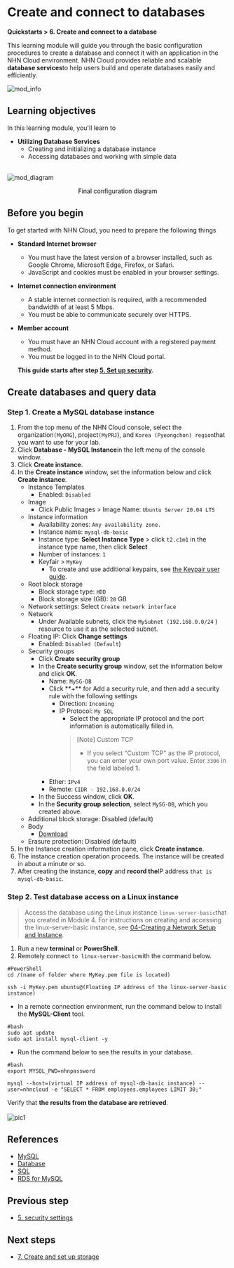# Create and connect to databases
**Quickstarts > 6. Create and connect to a database**

This learning module will guide you through the basic configuration procedures to create a database and connect it with an application in the NHN Cloud environment. NHN Cloud provides reliable and scalable **database services**to help users build and operate databases easily and efficiently.

![mod_info](https://kr1-api-object-storage.nhncloudservice.com/v1/AUTH_2acdfabf4efe4efc8a04c00b348110c9/cdn_origin/prod_cloud_quickstarts/module_info/%EB%8D%B0%EC%9D%B4%ED%84%B0%EB%B2%A0%EC%9D%B4%EC%8A%A4%20%EC%83%9D%EC%84%B1%20%EB%B0%8F%20%EC%97%B0%EA%B2%B0.png)
## Learning objectives

In this learning module, you'll learn to

* **Utilizing Database Services**
    * Creating and initializing a database instance
    * Accessing databases and working with simple data
<br></br>

![mod_diagram](https://kr1-api-object-storage.nhncloudservice.com/v1/AUTH_2acdfabf4efe4efc8a04c00b348110c9/cdn_origin/prod_cloud_quickstarts/%EB%AA%A8%EB%93%88%206.%20%EB%8D%B0%EC%9D%B4%ED%84%B0%EB%B2%A0%EC%9D%B4%EC%8A%A4%20%EC%83%9D%EC%84%B1%20%EB%B0%8F%20%EC%97%B0%EA%B2%B0.png)

<p style="text-align: center; color: black;">Final configuration diagram</p>

## Before you begin

To get started with NHN Cloud, you need to prepare the following things

* **Standard Internet browser**
    * You must have the latest version of a browser installed, such as Google Chrome, Microsoft Edge, Firefox, or Safari.
    * JavaScript and cookies must be enabled in your browser settings.
* **Internet connection environment**
    * A stable internet connection is required, with a recommended bandwidth of at least 5 Mbps.
    * You must be able to communicate securely over HTTPS.
* **Member account**
    * You must have an NHN Cloud account with a registered payment method.
    * You must be logged in to the NHN Cloud portal.

    **This guide starts after step [5. Set up security](https://docs.alpha-nhncloud.com/ko/quickstarts/ko/configure-security/).**

## Create databases and query data

### Step 1. Create a MySQL database instance

1. From the top menu of the NHN Cloud console, select the organization`(MyORG`), project`(MyPRJ`), and `Korea (Pyeongchon) region`that you want to use for your lab.
2. Click **Database - MySQL Instance**in the left menu of the console window.
3. Click **Create instance**.
4. In the **Create instance** window, set the information below and click **Create instance**.
    * Instance Templates
        * Enabled: `Disabled`
    * Image
        * Click Public Images > Image Name: `Ubuntu Server 20.04 LTS` 
    * Instance information
        * Availability zones: `Any availability zone.`
        * Instance name: `mysql-db-basic`
        * Instance type: **Select Instance Type** > click `t2.c1m1` in the instance type name, then click **Select** 
        * Number of instances: `1`
        * Keyfair > `MyKey`
            * To create and use additional keypairs, see [the Keypair user guide](https://docs.nhncloud.com/ko/Compute/Instance/ko/console-guide/#_21).
    * Root block storage
        * Block storage type: `HDD`
        * Block storage size (GB): `20` GB
    * Network settings: Select `Create network interface` 
    * Network
        * Under Available subnets, click the `MySubnet (192.168.0.0/24` ) resource to use it as the selected subnet.
    * Floating IP: Click **Change settings** 
        * Enabled: `Disabled (Default`)
    * Security groups
        * Click **Create security group** 
        * In the **Create security group** window, set the information below and click **OK**.
            * Name: `MySG-DB`
            * Click \*\*+** for Add a security rule, and then add a security rule with the following settings
                * Direction: `Incoming`
                * IP Protocol: `My SQL`
                    * Select the appropriate IP protocol and the port information is automatically filled in.
                    > [Note] Custom TCP
                    >
                    > * If you select "Custom TCP" as the IP protocol, you can enter your own port value. Enter `3306` in the field labeled **1.**
            * Ether: `IPv4`
            * Remote: `CIDR - 192.168.0.0/24`
        * In the Success window, click **OK**.
        * In the **Security group selection**, select `MySG-DB`, which you created above.
    * Additional block storage: Disabled (default)
    * Body
        * [Download](https://kr1-api-object-storage.nhncloudservice.com/v1/AUTH_2acdfabf4efe4efc8a04c00b348110c9/cdn_origin/prod_cloud_quickstarts/content_image/create-database-script.txt)
    * Erasure protection: Disabled (default)
4. In the Instance creation information pane, click **Create instance**.
5. The instance creation operation proceeds. The instance will be created in about a minute or so.
6. After creating the instance, **copy** and **record the**IP address `that is mysql-db-basic`.

### Step 2. Test database access on a Linux instance

> Access the database using the Linux instance `linux-server-basic`that you created in Module 4. For instructions on creating and accessing the linux-server-basic instance, see [04-Creating a Network Setup and Instance](https://docs.alpha-nhncloud.com/ko/quickstarts/ko/network-setup/).

1. Run a new **terminal** or **PowerShell**.
2. Remotely connect `to linux-server-basic`with the command below.

```
#PowerShell
cd /(name of folder where MyKey.pem file is located)
```
```
ssh -i MyKey.pem ubuntu@(Floating IP address of the linux-server-basic instance)
```

* In a remote connection environment, run the command below to install the **MySQL-Client** tool.
```
#bash
sudo apt update 
sudo apt install mysql-client -y
```

* Run the command below to see the results in your database.
```
#bash
export MYSQL_PWD=nhnpassword
```
```
mysql --host=(virtual IP address of mysql-db-basic instance) --user=nhncloud -e "SELECT * FROM employees.employees LIMIT 30;"
```

Verify that **the results from the database are retrieved**.
<br></br>
![pic1](https://kr1-api-object-storage.nhncloudservice.com/v1/AUTH_2acdfabf4efe4efc8a04c00b348110c9/cdn_origin/prod_cloud_quickstarts/content_image/%EB%8D%B0%EC%9D%B4%ED%84%B0%EB%B2%A0%EC%9D%B4%EC%8A%A4%20%EC%83%9D%EC%84%B1%20%EB%B0%8F%20%EC%97%B0%EA%B2%B0_%EC%9E%91%EC%97%852.png)

## References

* [MySQL](https://en.wikipedia.org/wiki/MySQL)
* [Database](https://en.wikipedia.org/wiki/Database)
* [SQL](https://en.wikipedia.org/wiki/SQL)
* [RDS for MySQL](https://docs.nhncloud.com/ko/Database/RDS%20for%20MySQL/ko/overview/)

## Previous step

* [5. security settings](https://docs.alpha-nhncloud.com/ko/quickstarts/ko/configure-security/)

## Next steps

* [7. Create and set up storage](https://docs.alpha-nhncloud.com/ko/quickstarts/ko/create-storage/)

